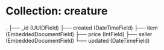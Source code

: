 # Collection: creature


.
├── _id (UUIDField)
├── created (DateTimeField)
├── item (EmbeddedDocumentField)
├── price (IntField)
├── seller (EmbeddedDocumentField)
└── updated (DateTimeField)